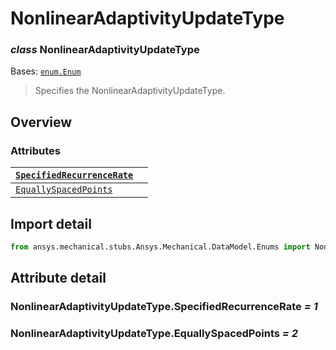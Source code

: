 <a id="nonlinearadaptivityupdatetype"></a>

# NonlinearAdaptivityUpdateType

<a id="NonlinearAdaptivityUpdateType"></a>

### *class* NonlinearAdaptivityUpdateType

Bases: [`enum.Enum`](https://docs.python.org/3/library/enum.html#enum.Enum)

> Specifies the NonlinearAdaptivityUpdateType.

> <!-- !! processed by numpydoc !! -->

<a id="overview"></a>

## Overview

### Attributes

| [`SpecifiedRecurrenceRate`](#NonlinearAdaptivityUpdateType.SpecifiedRecurrenceRate)   |    |
|---------------------------------------------------------------------------------------|----|
| [`EquallySpacedPoints`](#NonlinearAdaptivityUpdateType.EquallySpacedPoints)           |    |

<a id="import-detail"></a>

## Import detail

```python
from ansys.mechanical.stubs.Ansys.Mechanical.DataModel.Enums import NonlinearAdaptivityUpdateType
```

<a id="attribute-detail"></a>

## Attribute detail

<a id="NonlinearAdaptivityUpdateType.SpecifiedRecurrenceRate"></a>

### NonlinearAdaptivityUpdateType.SpecifiedRecurrenceRate *= 1*

<a id="NonlinearAdaptivityUpdateType.EquallySpacedPoints"></a>

### NonlinearAdaptivityUpdateType.EquallySpacedPoints *= 2*

